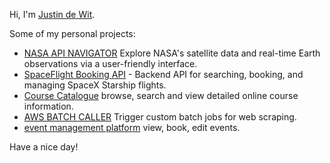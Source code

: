 Hi, I'm [Justin de Wit](https://www.linkedin.com/in/justindewit/).

Some of my personal projects:
- [NASA API NAVIGATOR](https://github.com/JustinDewit/nasa-api-navigator) Explore NASA's satellite data and real-time Earth observations via a user-friendly interface.
- [SpaceFlight Booking API](https://github.com/JustinDewit/spaceflight-booking-api) - Backend API for searching, booking, and managing SpaceX Starship flights.
- [Course Catalogue](https://github.com/JustinDewit/course-catalogue) browse, search and view detailed online course information.
- [AWS BATCH CALLER](https://github.com/JustinDewit/AWS-BATCH-CALLER) Trigger custom batch jobs for web scraping.
- [event management platform](https://github.com/JustinDewit/event-management-platform) view, book, edit events.

Have a nice day!
